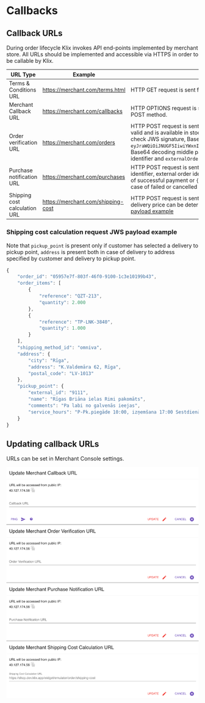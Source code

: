 # Callbacks

## Callback URLs

During order lifecycle Klix invokes API end-points implemented by merchant store. All URLs should be implemented and accessible via HTTPS in order to be callable by Klix.

| URL Type                      | Example                            | Description
|-------------------------------|------------------------------------|---------------------------------------------------------------------------------------------------------------------------------------------------------------------------------------------------------------------------------------------------------------------------------------------------------------------------------------------------------------------------------------|
| Terms & Conditions URL        | https://merchant.com/terms.html    | HTTP GET request is sent from user device (browser or mobile) to check merchant legally binding agreement text.    |
| Merchant Callback URL         | https://merchant.com/callbacks     | HTTP OPTIONS request is sent from Klix backend to check if HTTP connection can be established. This end-point should return HTTP status 200 and header Access-Control-Allow-Methods should contain POST method.|
| Order verification URL        | https://merchant.com/orders        | HTTP POST request is sent from Klix backend to this end-point whenever a customer submits an order in the checkout form. Merchant store should validate order data (check if selected product/service price is valid and is available in stock etc.) and either approve or reject an order. Note that Klix does not send full order information in notification request body. Only order identifier is sent as a JWS payload. You should check JWS signature, Base64 decode request payload to extract order identifier and use Klix API to retrieve order data by order identifier. Example JWS sent as a notification body: `eyJraWQiOiJNUGF5IiwiYWxnIjoiUlMyNTYifQ.eyJvcmRlcklkIjoiMWE2YTUzNjgtZTc5OS00OTY3LWI3NDItNjdhZGMxNmFlYzhhIn0.OZQU_2nPKUWl93U8YJJ9GjzZlLmmKS7ffuVu1WSZ5Y4JSU65LJxYs3kj0a460abXsBLkkVGX1Hi89fxNJ8CMsQ`. Base64 decoding middle part of this JWS token will lead to following JSON document `{"orderId":"1a6a5368-e799-4967-b742-67adc16aec8a","externalOrderId":"1233456789"}`, where `orderId` is Klix order identifier and `externalOrderId` is order identifier in merchant's system.
| Purchase notification URL     | https://merchant.com/purchases     | HTTP POST request is sent from Klix backend to confirm that payment has either been collected successfully on behalf of the merchant or either payment has been cancelled. JWS payload contains both order identifier, external order identifier (order identifier in merchant's system) status e.g. `{"status":"PAYMENT_APPROVED","orderId":"dfe50808-1771-4015-98bd-dac1f16fa6c3","externalOrderId":"1233456789"}` in case of successful payment or `{"status":"PAYMENT_REJECTED","orderId":"dfe50808-1771-4015-98bd-dac1f16fa6c3","externalOrderId":"1233456789","errorMessage":"Decline, expired card","errorCode":"101"}` in case of failed or cancelled payment. Note that error code and message might not be present even in case of failed payment.|
| Shipping cost calculation URL | https://merchant.com/shipping-cost | HTTP POST request is sent from Klix backend in order to calculate shipping costs for certain order. Note that this end-point should be implemented only in case merchant supports dynamic pricing delivery i.e. delivery price can be determined only after Klix client has entered delivery address. Otherwise different delivery option cost can be passed as Klix [Widget](../widget/) parameter. See [Shipping cost calculation request JWS payload example](#shipping-cost-calculation-request-jws-payload-example)|

### Shipping cost calculation request JWS payload example

Note that `pickup_point` is present only if customer has selected a delivery to pickup point, `address` is present both in case of delivery to address specified by customer and delivery to pickup point.

``` javascript
{  
    "order_id": "05957e7f-803f-46f0-9100-1c3e10199b43",
    "order_items": [
        {
            "reference": "QZT-213",
            "quantity": 2.000
        },
        {
            "reference": "TP-LNK-3840",
            "quantity": 1.000
        }
    ],
    "shipping_method_id": "omniva",
    "address": {
        "city": "Rīga",
        "address": "K.Valdemāra 62, Rīga",
        "postal_code": "LV-1013"
    },
    "pickup_point": {
        "external_id": "9111",
        "name": "Rīgas Briāna ielas Rimi pakomāts",
        "comments": "Pa labi no galvenās ieejas",
        "service_hours": "P-Pk.piegāde 10:00, izņemšana 17:00 Sestdienās piegāde 14:00,izņemšana 14:00"
    }
}
```

## Updating callback URLs

URLs can be set in Merchant Console settings.

![alt_text](images/callback_urls.png "Callback URLs configuration in Merchant Console")
